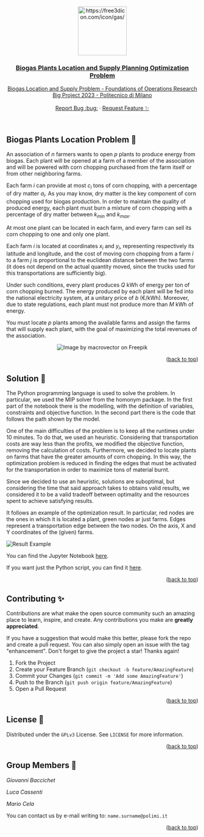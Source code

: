 <!-- Improved compatibility of back to top link: See: https://github.com/othneildrew/Best-README-Template/pull/73 -->
<a name="readme-top"></a>
<!--
*** Thanks for checking out the Best-README-Template. If you have a suggestion
*** that would make this better, please fork the repo and create a pull request
*** or simply open an issue with the tag "enhancement".
*** Don't forget to give the project a star!
*** Thanks again! Now go create something AMAZING! :D
-->

<!-- PROJECT LOGO -->
<br />
<div align="center">
  <a href="https://github.com/MarioCela/Biogas_Location_&_Supply_Problem_OR">
    <img src="media/Gas.png" alt="https://free3dicon.com/icon/gas/" width="128"
  </a>

<h3 align="center">Biogas Plants Location and Supply Planning Optimization Problem</h3>

  <p align="center">
    Biogas Location and Supply Problem - Foundations of Operations Research Big Project 2023 - Politecnico di Milano
    <br />
    <br />
    <a href="https://github.com/GiovanniBaccichet/biogasOR/issues">Report Bug :bug:</a>
    ·
    <a href="https://github.com/GiovanniBaccichet/biogasOR/issues">Request Feature ✨</a>
  </p>
  <br />
</div>

<!-- ABOUT THE PROJECT -->
## Biogas Plants Location Problem 🌾

An association of $n$ farmers wants to open $p$ plants to produce energy from biogas. 
Each plant will be opened at a farm of a member of the association and will be powered with corn chopping purchased from the farm itself or from other neighboring farms.

Each farm $i$ can provide at most $c_i$ tons of corn chopping, with a percentage of dry matter $a_i$. As you may know, dry matter is the key component of corn chopping used for biogas production. In order to maintain the quality of produced energy, each plant must burn a mixture of corn chopping with a percentage of dry matter between $k_{min}$ and $k_{max}$. 

At most one plant can be located in each farm, and every farm can sell its corn chopping to one and only one plant.

Each farm $i$ is located at coordinates $x_i$ and $y_i$, representing respectively its latitude and longitude, and the cost of moving corn chopping from a farm $i$ to a farm $j$ is proportional to the euclidean distance between the two farms (it does not depend on the actual quantity moved, since the trucks used for this transportations are sufficiently big). 

Under such conditions, every plant produces $Q$ kWh of energy per ton of corn chopping burned. The energy produced by each plant will be fed into the national electricity system, at a unitary price of $b$ (€/kWh). Moreover, due to state regulations, each plant must not produce more than $M$ kWh of energy.

You must locate $p$ plants among the available farms and assign the farms that will supply each plant, with the goal of maximizing the total revenues of the association.

<p align="center">
  <img src="media/farm-illustration.png" alt="Image by macrovector on Freepik"/>
</p>

<p align="right">(<a href="#readme-top">back to top</a>)</p>

## Solution 🎯

The Python programming language is used to solve the problem. In particular, we used the MIP solver from the homonym package. In the first part of the notebook there is the modelling, with the definition of variables, constraints and objective function. In the second part there is the code that follows the path shown by the model. 

One of the main difficulties of the problem is to keep all the runtimes under 10 minutes. To do that, we used an heuristic. Considering that transportation costs are way less than the profits, we modified the objective function, removing the
calculation of costs. Furthermore, we decided to locate plants on farms that have the greater amounts of corn chopping. In this way, the optimization problem is reduced in finding the edges that must be activated for the transportation in order to maximize tons of material burnt.

Since we decided to use an heuristic, solutions are suboptimal, but considering the time that said approach takes to obtains valid results, we considered it to be a valid tradeoff between optimality and the resources spent to achieve satisfying results.

It follows an example of the optimization result. In particular, red nodes are the ones in which it is located a plant, green nodes ar just farms. Edges represent a transportation edge between the two nodes. On the axis, X and Y coordinates of the (given) farms.

![Result Example](media/result_example.png)

You can find the Jupyter Notebook [here](notebook.ipynb).

If you want just the Python script, you can find it [here](src/main.py).

<p align="right">(<a href="#readme-top">back to top</a>)</p>

<!-- CONTRIBUTING -->
## Contributing ✨

Contributions are what make the open source community such an amazing place to learn, inspire, and create. Any contributions you make are **greatly appreciated**.

If you have a suggestion that would make this better, please fork the repo and create a pull request. You can also simply open an issue with the tag "enhancement".
Don't forget to give the project a star! Thanks again!

1. Fork the Project
2. Create your Feature Branch (`git checkout -b feature/AmazingFeature`)
3. Commit your Changes (`git commit -m 'Add some AmazingFeature'`)
4. Push to the Branch (`git push origin feature/AmazingFeature`)
5. Open a Pull Request

<p align="right">(<a href="#readme-top">back to top</a>)</p>



<!-- LICENSE -->
## License 📄

Distributed under the `GPLv3` License. See `LICENSE` for more information.

<p align="right">(<a href="#readme-top">back to top</a>)</p>



<!-- CONTACT -->
## Group Members 👥

*Giovanni Baccichet* 

*Luca Cassenti* 

*Mario Cela* 

You can contact us by e-mail writing to: `name.surname@polimi.it`

<p align="right">(<a href="#readme-top">back to top</a>)</p>

